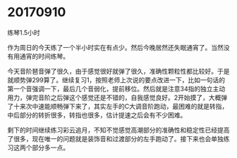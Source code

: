# 20170910

练琴1.5小时

作为周日的今天练了一个半小时实在有点少。然后今晚居然还失眠通宵了。当然没有用通宵的时间练琴。

今天音阶琶音弹了很久，由于感觉很好就弹了很久，准确性颗粒性都比较好。于是就顺势弹299算了。继续复习1，按照老师上次说的要点改进一下，比如一句话的第一个音强调一下，最后几个音弱化，提前移位。然后就是注意34指的独立主动用力，弹完音阶之后弹这个感觉还是不错的，自我感觉良好。2开始摸了，大概弹了十来次中速能顺畅弹下来了，其实左手的C大调音阶跑动，最困难的就是转指，中后部分的转折很多，转指也很多，估计提速之后会有不少困难。

剩下的时间继续练习彩云追月，不知不觉感觉高潮部分的准确性和稳定性已经提高了很多，现在唯一的问题就是装饰音和过渡部分的左手跑动了。接下来也会单独练习这两个部分多一点。
